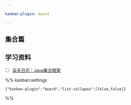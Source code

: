 ```yaml
---

kanban-plugin: board

---
```


## 集合篇



## 学习资料

- [ ] [柒夭日志：Java集合框架](学习资料/柒夭日志：Java集合框架.pdf)




%% kanban:settings
```
{"kanban-plugin":"board","list-collapse":[false,false]}
```
%%